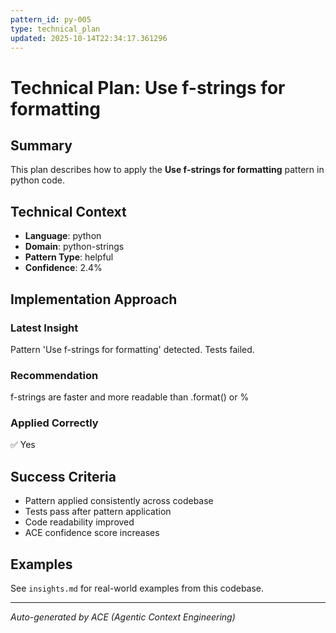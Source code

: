 ```yaml
---
pattern_id: py-005
type: technical_plan
updated: 2025-10-14T22:34:17.361296
---
```

# Technical Plan: Use f-strings for formatting

## Summary

This plan describes how to apply the **Use f-strings for formatting** pattern in python code.

## Technical Context

- **Language**: python
- **Domain**: python-strings
- **Pattern Type**: helpful
- **Confidence**: 2.4%

## Implementation Approach

### Latest Insight

Pattern 'Use f-strings for formatting' detected. Tests failed.

### Recommendation

f-strings are faster and more readable than .format() or %

### Applied Correctly

✅ Yes

## Success Criteria

- Pattern applied consistently across codebase
- Tests pass after pattern application
- Code readability improved
- ACE confidence score increases

## Examples

See `insights.md` for real-world examples from this codebase.

---

*Auto-generated by ACE (Agentic Context Engineering)*
